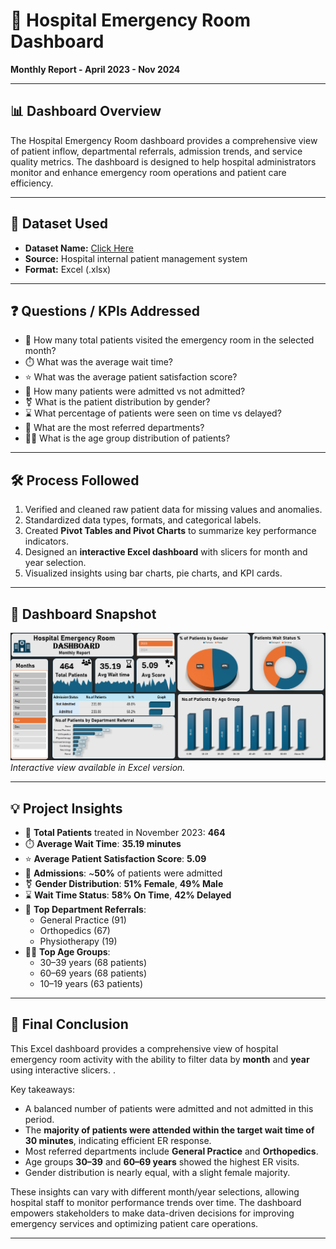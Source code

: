 # 🏥 Hospital Emergency Room Dashboard  
**Monthly Report - April 2023 - Nov 2024**

---

## 📊 Dashboard Overview  
The Hospital Emergency Room dashboard provides a comprehensive view of patient inflow, departmental referrals, admission trends, and service quality metrics. The dashboard is designed to help hospital administrators monitor and enhance emergency room operations and patient care efficiency.

---

## 📁 Dataset Used  
- **Dataset Name:** <a href="https://github.com/Francis-145/Hospital-Dashboard/blob/main/Data.csv">Click Here<a/>  
- **Source:** Hospital internal patient management system  
- **Format:** Excel (.xlsx)

---

## ❓ Questions / KPIs Addressed  
- 👥 How many total patients visited the emergency room in the selected month?  
- ⏱️ What was the average wait time?  
- ⭐ What was the average patient satisfaction score?  
- 🏥 How many patients were admitted vs not admitted?  
- ⚧️ What is the patient distribution by gender?  
- ⌛ What percentage of patients were seen on time vs delayed?  
- 🏬 What are the most referred departments?  
- 👶👵 What is the age group distribution of patients?

---

## 🛠️ Process Followed  
1. Verified and cleaned raw patient data for missing values and anomalies.  
2. Standardized data types, formats, and categorical labels.  
3. Created **Pivot Tables and Pivot Charts** to summarize key performance indicators.  
4. Designed an **interactive Excel dashboard** with slicers for month and year selection.  
5. Visualized insights using bar charts, pie charts, and KPI cards.

---

## 📸 Dashboard Snapshot  
![Hospital Emergency Room Dashboard](./Final_DashBoard.png)  
*Interactive view available in Excel version.*

---

## 💡 Project Insights  
- 👥 **Total Patients** treated in November 2023: **464**  
- ⏱️ **Average Wait Time**: **35.19 minutes**  
- ⭐ **Average Patient Satisfaction Score**: **5.09**  
- 🏥 **Admissions**: ~**50%** of patients were admitted  
- ⚧️ **Gender Distribution**: **51% Female**, **49% Male**  
- ⌛ **Wait Time Status**: **58% On Time**, **42% Delayed**  
- 🏬 **Top Department Referrals**:  
  - General Practice (91)  
  - Orthopedics (67)  
  - Physiotherapy (19)  
- 👶👵 **Top Age Groups**:  
  - 30–39 years (68 patients)  
  - 60–69 years (68 patients)  
  - 10–19 years (63 patients)

---
## 📌 Final Conclusion  

This Excel dashboard provides a comprehensive view of hospital emergency room activity with the ability to filter data by **month** and **year** using interactive slicers. .

Key takeaways:
- A balanced number of patients were admitted and not admitted in this period.
- The **majority of patients were attended within the target wait time of 30 minutes**, indicating efficient ER response.
- Most referred departments include **General Practice** and **Orthopedics**.
- Age groups **30–39** and **60–69 years** showed the highest ER visits.
- Gender distribution is nearly equal, with a slight female majority.

These insights can vary with different month/year selections, allowing hospital staff to monitor performance trends over time. The dashboard empowers stakeholders to make data-driven decisions for improving emergency services and optimizing patient care operations.



---

